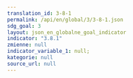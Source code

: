 ```yaml
---
translation_id: 3-8-1
permalink: /api/en/global/3/3-8-1.json
sdg_goal: 3
layout: json_en_globalne_goal_indicator
indicator: "3.8.1"
zmienne: null
indicator_variable_1: null;
kategorie: null
source_url: null
---
```


